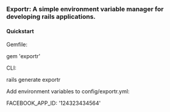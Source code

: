 ### Exportr: A simple environment variable manager for developing rails applications.

#### Quickstart

Gemfile:

gem 'exportr'

CLI:

rails generate exportr

Add environment variables to config/exportr.yml:

FACEBOOK_APP_ID: '124323434564'